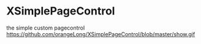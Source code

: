 # XSimplePageControl
the simple custom pagecontrol
https://github.com/orangeLong/XSimplePageControl/blob/master/show.gif

